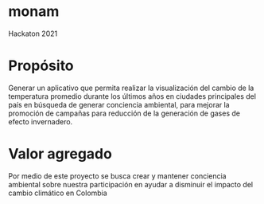 # monam
Hackaton 2021

# Propósito
Generar un aplicativo que permita realizar la visualización del cambio de la temperatura promedio durante los últimos años en ciudades principales del país en búsqueda de generar conciencia ambiental, para mejorar la promoción de campañas para reducción de la generación de gases de efecto invernadero.
# Valor agregado
Por medio de este proyecto se busca crear y mantener conciencia ambiental sobre nuestra participación en ayudar a disminuir el impacto del cambio climático en Colombia
